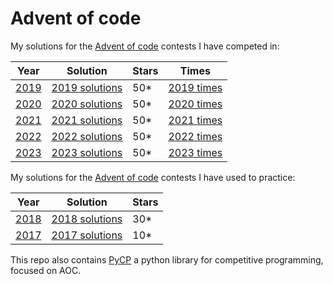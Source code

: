 # Advent of code
My solutions for the [Advent of code](https://adventofcode.com) contests I have competed in:

| Year                                  | Solution                           | Stars | Times                         |
|---------------------------------------|------------------------------------|-------|-------------------------------|
| [2019](https://adventofcode.com/2019) | [2019 solutions](./2019/README.md) | 50*   | [2019 times](./2019/TIMES.md) |
| [2020](https://adventofcode.com/2020) | [2020 solutions](./2020/README.md) | 50*   | [2020 times](./2020/TIMES.md) |
| [2021](https://adventofcode.com/2021) | [2021 solutions](./2021/README.md) | 50*   | [2021 times](./2021/TIMES.md) |
| [2022](https://adventofcode.com/2022) | [2022 solutions](./2022/README.md) | 50*   | [2022 times](./2022/TIMES.md) |
| [2023](https://adventofcode.com/2023) | [2023 solutions](./2023/README.md) | 50*   | [2023 times](./2023/TIMES.md) |


My solutions for the [Advent of code](https://adventofcode.com) contests I have used to practice:

| Year                                  | Solution                           | Stars |
|---------------------------------------|------------------------------------|-------|
| [2018](https://adventofcode.com/2018) | [2018 solutions](./2018/README.md) | 30*   |
| [2017](https://adventofcode.com/2017) | [2017 solutions](./2017/README.md) | 10*   |


This repo also contains [PyCP](./pycp/README.md) a python library for competitive programming, focused on AOC.
